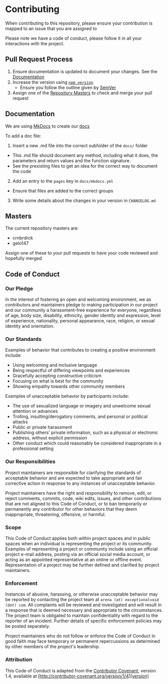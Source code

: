 # Contributing

When contributing to this repository, please ensure your contribution is mapped to an issue that you are assigned to 

Please note we have a code of conduct, please follow it in all your interactions with the project.

## Pull Request Process

1. Ensure documentation is updated to document your changes. See the [Documentation](#documentation)
2. Increase the version using [`npm version`](https://docs.npmjs.com/cli/version)
    - Ensure you follow the outline given by [SemVer](http://semver.org/)
3. Assign one of the [Repository Masters](#masters) to check and merge your pull request

## Documentation

We are using [MkDocs](http://www.mkdocs.org/) to create our [docs](https://docs.exceptionalvoid.com/Arena-Electron)

To add a doc file:

1. Insert a new .md file into the correct subfolder of the `docs/` folder
  - This .md file should document any method, including what it does, the parameters and return values and the function signature.
  - See the prexisting files to get an idea for the correct way to document the code
2. Add an entry to the `pages` key in `docs/mkdocs.yml`
  - Ensure that files are added to the correct groups
3. Write some details about the changes in your version in `CHANGELOG.md`
  
## Masters

The current repository masters are:

- crnbrdrck
- gelo147

Assign one of these to your pull requests to have your code reviewed and hopefully merged

## Code of Conduct

### Our Pledge

In the interest of fostering an open and welcoming environment, we as
contributors and maintainers pledge to making participation in our project and
our community a harassment-free experience for everyone, regardless of age, body
size, disability, ethnicity, gender identity and expression, level of experience,
nationality, personal appearance, race, religion, or sexual identity and
orientation.

### Our Standards

Examples of behavior that contributes to creating a positive environment
include:

* Using welcoming and inclusive language
* Being respectful of differing viewpoints and experiences
* Gracefully accepting constructive criticism
* Focusing on what is best for the community
* Showing empathy towards other community members

Examples of unacceptable behavior by participants include:

* The use of sexualized language or imagery and unwelcome sexual attention or
advances
* Trolling, insulting/derogatory comments, and personal or political attacks
* Public or private harassment
* Publishing others' private information, such as a physical or electronic
  address, without explicit permission
* Other conduct which could reasonably be considered inappropriate in a
  professional setting

### Our Responsibilities

Project maintainers are responsible for clarifying the standards of acceptable
behavior and are expected to take appropriate and fair corrective action in
response to any instances of unacceptable behavior.

Project maintainers have the right and responsibility to remove, edit, or
reject comments, commits, code, wiki edits, issues, and other contributions
that are not aligned to this Code of Conduct, or to ban temporarily or
permanently any contributor for other behaviors that they deem inappropriate,
threatening, offensive, or harmful.

### Scope

This Code of Conduct applies both within project spaces and in public spaces
when an individual is representing the project or its community. Examples of
representing a project or community include using an official project e-mail
address, posting via an official social media account, or acting as an appointed
representative at an online or offline event. Representation of a project may be
further defined and clarified by project maintainers.

### Enforcement

Instances of abusive, harassing, or otherwise unacceptable behavior may be
reported by contacting the project team at `arena (at) exceptionalvoid (dot) com`. All
complaints will be reviewed and investigated and will result in a response that
is deemed necessary and appropriate to the circumstances. The project team is
obligated to maintain confidentiality with regard to the reporter of an incident.
Further details of specific enforcement policies may be posted separately.

Project maintainers who do not follow or enforce the Code of Conduct in good
faith may face temporary or permanent repercussions as determined by other
members of the project's leadership.

### Attribution

This Code of Conduct is adapted from the [Contributor Covenant][homepage], version 1.4,
available at [http://contributor-covenant.org/version/1/4][version]

[homepage]: http://contributor-covenant.org
[version]: http://contributor-covenant.org/version/1/4/
